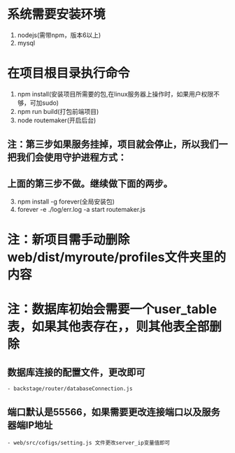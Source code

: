 # 系统需要安装环境

1. nodejs(需带npm，版本6以上)
2. mysql


# 在项目根目录执行命令
1. npm install(安装项目所需要的包,在linux服务器上操作时，如果用户权限不够，可加sudo)
2. npm run build(打包前端项目)
3. node routemaker(开启后台)
## 注：第三步如果服务挂掉，项目就会停止，所以我们一把我们会使用守护进程方式：
## 上面的第三步不做。继续做下面的两步。
3. npm install -g forever(全局安装包)
4. forever -e ./log/err.log -a start routemaker.js




# 注：新项目需手动删除 web/dist/myroute/profiles文件夹里的内容
# 注：数据库初始会需要一个user_table表，如果其他表存在，，则其他表全部删除


## 数据库连接的配置文件，更改即可
    - backstage/router/databaseConnection.js 
## 端口默认是55566，如果需要更改连接端口以及服务器端IP地址
    - web/src/cofigs/setting.js 文件更改server_ip变量值即可

